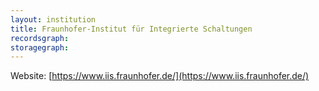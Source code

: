 ```yaml
---
layout: institution
title: Fraunhofer-Institut für Integrierte Schaltungen
recordsgraph: 
storagegraph: 
---
```


Website: [https://www.iis.fraunhofer.de/](https://www.iis.fraunhofer.de/)
